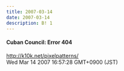 ```yaml
---
title: 2007-03-14
date: 2007-03-14
description: B! 1
---
```


#### Cuban Council: Error 404
http://k10k.net/pixelpatterns/<br>
Wed Mar 14 2007 16:57:28 GMT+0900 (JST)<br>


